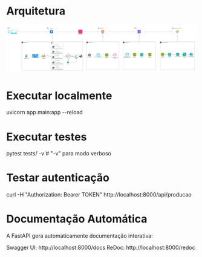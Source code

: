 # Arquitetura
![alt text](docs/api_fase1_v3.jpg) 


# Executar localmente
uvicorn app.main:app --reload

# Executar testes
pytest tests/ -v  # "-v" para modo verboso

# Testar autenticação
curl -H "Authorization: Bearer TOKEN" http://localhost:8000/api/producao

# Documentação Automática
A FastAPI gera automaticamente documentação interativa:

Swagger UI: http://localhost:8000/docs
ReDoc: http://localhost:8000/redoc
